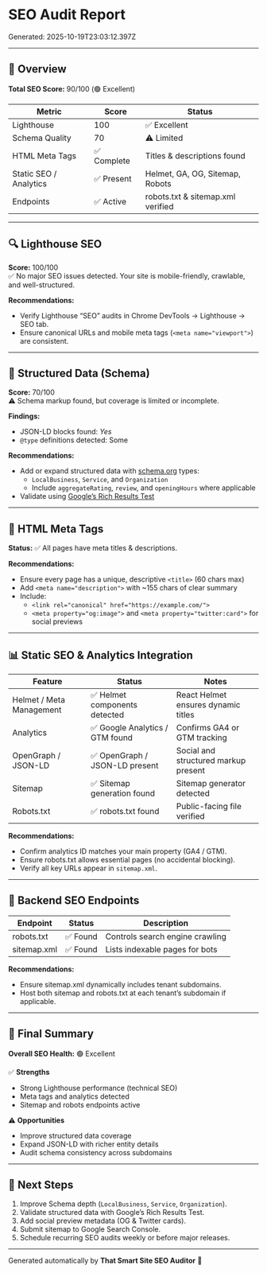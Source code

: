 # SEO Audit Report
Generated: 2025-10-19T23:03:12.397Z

---

## 🧭 Overview
**Total SEO Score:** 90/100 (🟢 Excellent)

| Metric | Score | Status |
|---------|-------|--------|
| Lighthouse | 100 | ✅ Excellent |
| Schema Quality | 70 | ⚠️ Limited |
| HTML Meta Tags | ✅ Complete | Titles & descriptions found |
| Static SEO / Analytics | ✅ Present | Helmet, GA, OG, Sitemap, Robots |
| Endpoints | ✅ Active | robots.txt & sitemap.xml verified |

---

## 🔍 Lighthouse SEO
**Score:** 100/100  
✅ No major SEO issues detected. Your site is mobile-friendly, crawlable, and well-structured.

**Recommendations:**
- Verify Lighthouse “SEO” audits in Chrome DevTools → Lighthouse → SEO tab.  
- Ensure canonical URLs and mobile meta tags (`<meta name="viewport">`) are consistent.

---

## 🧩 Structured Data (Schema)
**Score:** 70/100  
⚠️ Schema markup found, but coverage is limited or incomplete.

**Findings:**
- JSON-LD blocks found: *Yes*  
- `@type` definitions detected: Some

**Recommendations:**
- Add or expand structured data with [schema.org](https://schema.org/) types:  
  - `LocalBusiness`, `Service`, and `Organization`  
  - Include `aggregateRating`, `review`, and `openingHours` where applicable  
- Validate using [Google’s Rich Results Test](https://search.google.com/test/rich-results)

---

## 🧱 HTML Meta Tags
**Status:** ✅ All pages have meta titles & descriptions.

**Recommendations:**
- Ensure every page has a unique, descriptive `<title>` (60 chars max)  
- Add `<meta name="description">` with ~155 chars of clear summary  
- Include:
  - `<link rel="canonical" href="https://example.com/">`
  - `<meta property="og:image">` and `<meta property="twitter:card">` for social previews

---

## 📊 Static SEO & Analytics Integration
| Feature | Status | Notes |
|----------|--------|-------|
| Helmet / Meta Management | ✅ Helmet components detected | React Helmet ensures dynamic titles |
| Analytics | ✅ Google Analytics / GTM found | Confirms GA4 or GTM tracking |
| OpenGraph / JSON-LD | ✅ OpenGraph / JSON-LD present | Social and structured markup present |
| Sitemap | ✅ Sitemap generation found | Sitemap generator detected |
| Robots.txt | ✅ robots.txt found | Public-facing file verified |

**Recommendations:**
- Confirm analytics ID matches your main property (GA4 / GTM).  
- Ensure robots.txt allows essential pages (no accidental blocking).  
- Verify all key URLs appear in `sitemap.xml`.

---

## 🔗 Backend SEO Endpoints
| Endpoint | Status | Description |
|-----------|--------|-------------|
| robots.txt | ✅ Found | Controls search engine crawling |
| sitemap.xml | ✅ Found | Lists indexable pages for bots |

**Recommendations:**
- Ensure sitemap.xml dynamically includes tenant subdomains.  
- Host both sitemap and robots.txt at each tenant’s subdomain if applicable.

---

## 🧾 Final Summary
**Overall SEO Health:** 🟢 Excellent

✅ **Strengths**
- Strong Lighthouse performance (technical SEO)
- Meta tags and analytics detected
- Sitemap and robots endpoints active

⚠️ **Opportunities**
- Improve structured data coverage
- Expand JSON-LD with richer entity details
- Audit schema consistency across subdomains

---

## 🚀 Next Steps
1. Improve Schema depth (`LocalBusiness`, `Service`, `Organization`).  
2. Validate structured data with Google’s Rich Results Test.  
3. Add social preview metadata (OG & Twitter cards).  
4. Submit sitemap to Google Search Console.  
5. Schedule recurring SEO audits weekly or before major releases.

---

Generated automatically by **That Smart Site SEO Auditor** 🧠
